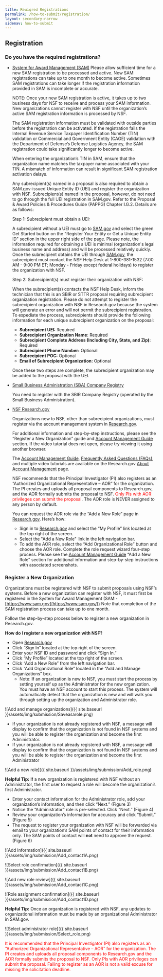 ```yaml
---
title: Reuiqred Registrations
permalink: /how-to-submit/registration/
layout: secondary-narrow
sidenav: how-to-submit
---
```

## Registration

### Do you have the required registrations?

- [System for Award Management (SAM)](https://www.sam.gov/SAM/)
  Please allow sufficient time for a new SAM registration to be processed and active. New SAM registrations can take up to one month to become active. Sometimes SAM registrations can take longer if the registration information provided in SAM is incomplete or accurate.
  
  NOTE: Once your new SAM registration is active, it takes up to two business days for NSF to receive and process your SAM information. New organizations cannot register with NSF until the organization’s active SAM registration information is processed by NSF.
  
  The SAM registration information must be validated with outside parties before the registration can be activated. If the registration fails the Internal Revenue Service Taxpayer Identification Number (TIN) validation or Commercial and Government Entity (CAGE) validation with the Department of Defense’s Defense Logistics Agency, the SAM registration could take significantly longer to become active.
  
  When entering the organization’s TIN in SAM, ensure that the organization name matches the taxpayer name associated with your TIN. A mismatch of information can result in significant SAM registration activation delays.
  
  Any subrecipient(s) named in a proposal is also required to obtain a SAM.gov-issued Unique Entity ID (UEI) and register the organization with NSF. Subrecipient(s) named in the proposal, however, do not need to go through the full UEI registration in SAM.gov. Refer to the Proposal & Award Policies & Procedures Guide (PAPPG) Chapter I.G.2. Details are as follows:     
  
  Step 1: Subrecipient must obtain a UEI:
  
  A subrecipient without a UEI must go to [SAM.gov](https://sam.gov/content/home) and select the green Get Started button on the "Register Your Entity or Get a Unique Entity ID" section in the upper right side of the page. Please note, the information required for obtaining a UEI is minimal (organization's legal business name and address) and will be processed relatively quickly. Once the subrecipient obtains the UEI through [SAM.gov](https://sam.gov/content/home), the subrecipient must contact the NSF Help Desk at 1-800-381-1532 (7:00 AM - 9:00 PM ET; Monday - Friday except federal holidays) to register the organization with NSF.  
  
  Step 2: Subrecipient(s) must register their organization with NSF:
  
  When the subrecipient(s) contacts the NSF Help Desk, inform the technician that this is an SBIR or STTR proposal requiring subrecipient organization registration. Please do not attempt to register the subrecipient organization with NSF in Research.gov because the system will generate an error and will not permit the subrecipient registration. To expediate the process, subrecipients should provide the following information for each unique subrecipient organization on the proposal:    
    - **Subrecipient UEI:** Required
    - **Subrecipient Organization Name:** Required
    - **Subrecipient Complete Address (Including City, State, and Zip):** Required
    - **Subrecipient Phone Number:** Optional
    - **Subrecipient POC:** Optional
    - **Email of Subrecipient Organization:** Optional   

  Once these two steps are complete, the subrecipient organization may be added to the proposal with the UEI.

- [Small Business Administration (SBA) Company Registry](https://www.sbir.gov/registration)
  
  You need to register with the SBIR Company Registry (operated by the Small Business Administration).

- [NSF Research.gov](https://www.research.gov/research-portal/appmanager/base/desktop?_nfpb=true&_pageLabel=research_home_page)
  
  Organizations new to NSF, other than subrecipient organizations, must register via the account management system in [Research.gov](https://www.research.gov/).
  
  For additional information and step-by-step instructions, please see the “Register a New Organization” guide and [Account Management Guide](https://www.research.gov/common/attachment/Desktop/Single_ID_Help.pdf) section. If the video tutorial does not open, please try viewing it using another browser.
  
  The [Account Management Guide](https://www.research.gov/common/attachment/Desktop/Single_ID_Help.pdf), [Frequently Asked Questions (FAQs)](https://www.research.gov/common/attachment/Desktop/Single_ID_FAQs.pdf), and multiple video tutorials are available on the Research.gov [About Account Management](https://www.research.gov/research-portal/appmanager/base/desktop?_nfpb=true&_pageLabel=research_node_display&_nodePath=/researchGov/Service/Desktop/InstitutionAndUserManagement.html) page.
  
  NSF recommends that the Principal Investigator (PI) also registers as an “Authorized Organizational Representative – AOR” for the organization. The PI creates and uploads all proposal components to Research.gov, and the AOR formally submits the proposal to NSF. <span style="color:red;">Only PIs with AOR privileges can submit the proposal</span>. The AOR role is NEVER assigned to any person by default.
  
  You can request the AOR role via the “Add a New Role” page in [Research.gov](https://www.research.gov/). Here’s how:
  
    - Sign in to [Research.gov](https://www.research.gov/) and select the “My Profile” link located at the top right of the screen. 
    - Select the "Add a New Role" link in the left navigation bar.
    - To add the AOR role, select the “Add Organizational Role” button and choose the AOR role. Complete the role request wizard four-step process. Please see the [Account Management Guide](https://www.research.gov/common/attachment/Desktop/Single_ID_Help.pdf) “Add a New Role” section for additional information and step-by-step instructions with associated screenshots.
 
### Register a New Organization

Organizations must be registered with NSF to submit proposals using NSF’s systems. Before a new organization can register with NSF, it must first be registered in the System for Award Management (SAM - [https://www.sam.gov](https://www.sam.gov/)) Note that completion of the SAM registration process can take up to one month.

Follow the step-by-step process below to register a new organization in Research.gov.

**How do I register a new organization with NSF?**

-	Open [Research.gov](https://www.research.gov/research-portal/appmanager/base/desktop?_nfpb=true&_pageLabel=research_home_page)
-	Click “Sign In” located at the top right of the screen.
-	Enter your NSF ID and password and click “Sign In.”
-	Click “My Profile” located at the top right of the screen.
-	Click “Add a New Role” from the left navigation bar.
-	Click “Add Organizational Role” located in the “Add and Manage Organizations” box.
    -	Note: If an organization is new to NSF, you must start the process by setting yourself up as the Administrator for the new organization. You must have an NSF account to start this process. The system will automatically detect that the organization is new and will walk you through setting up the organization and Administrator role.

![Add and manage organizations]({{ site.baseurl }}/assets/img/submission/Saveasarole.png)

-	If your organization is not already registered with NSF, a message will display to confirm that the organization is not found in NSF systems and you will be able to register the organization and become the first Administrator.
-	If your organization is not already registered with NSF, a message will display to confirm that the organization is not found in NSF systems and you will be able to register the organization and become the first Administrator

![Add a new role]({{ site.baseurl }}/assets/img/submission/Add_role.png)

**Helpful Tip:** If a new organization is registered with NSF without an Administrator, the first user to request a role will become the organization’s first Administrator.

-	Enter your contact information for the Administrator role, add your organization’s information, and then click “Next.” (Figure 3)
-	Notice the “Administrator” role is pre-selected. Click “Next.” (Figure 4)
-	Review your organization’s information for accuracy and click “Submit.” (Figure 5)
-	The request to register your organization with NSF will be forwarded via email to your organization’s SAM points of contact for their information only. The SAM points of contact will **not** need to approve the request. (Figure 6)

![Add Information]({{ site.baseurl }}/assets/img/submission/Add_contact1A.png)

![Select role confirmation]({{ site.baseurl }}/assets/img/submission/Add_contact1B.png)

![Add new role review]({{ site.baseurl }}/assets/img/submission/Add_contact1C.png)

![Role assignment confirmation]({{ site.baseurl }}/assets/img/submission/Add_contact1D.png)

**Helpful Tip:** Once an organization is registered with NSF, any updates to organizational information must be made by an organizational Administrator in SAM.gov.

![Select administrator role]({{ site.baseurl }}/assets/img/submission/Select_role.png)

<span style="color:red;">It is recommended that the Principal Investigator (PI) also registers as an “Authorized Organizational Representative – AOR” for the organization. The PI creates and uploads all proposal components to Research.gov and the AOR formally submits the proposal to NSF. Only PIs with AOR privileges can submit the proposal. Failing to register as an AOR is not a valid excuse for missing the solicitation deadline.</span>
